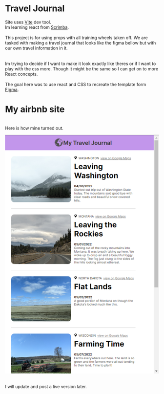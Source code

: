 # Travel Journal
Site uses [Vite](https://vitejs.dev/) dev tool.
<br>
Im learning react from [Scrimba](https://scrimba.com/learn/learnreact).
<br><br>
This project is for using props with all training wheels taken off. We are tasked with making a travel journal that looks like the figma bellow but with our own travel information in it.  
<br><br>
Im trying to decide if I want to make it look exactly like theres or if I want to play with the css more. Though it might be the same so I can get on to more React concepts.
<br><br>
The goal here was to use react and CSS to recreate the template form [Figma](https://www.figma.com/file/QG4cOExkdbIbhSfWJhs2gs/Travel-Journal).
<br>
# My airbnb site
<br>
Here is how mine turned out.
<br>

![ReactIMG](./images/Preview.png)

<br>
I will update and post a live version later.